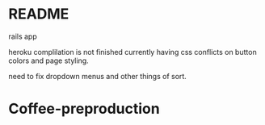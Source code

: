 # README

rails app

heroku complilation is not finished currently having css conflicts on button colors and page styling.

need to fix dropdown menus and other things of sort.
# Coffee-preproduction
